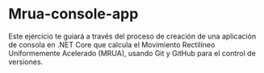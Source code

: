 # Mrua-console-app
Este ejercicio te guiará a través del proceso de creación de una aplicación de consola en .NET Core que calcula el Movimiento Rectilíneo Uniformemente Acelerado (MRUA), usando Git y GitHub para el control de versiones.
